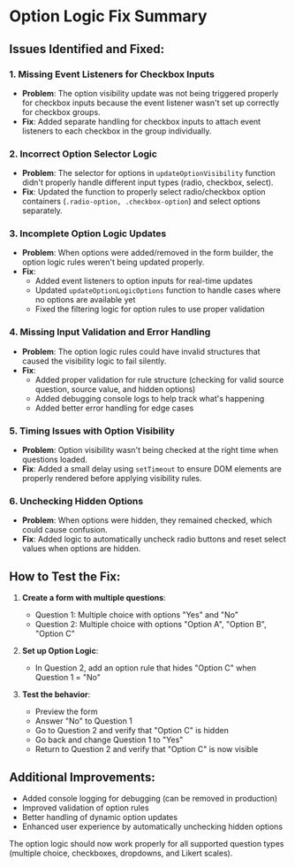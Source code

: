 # Option Logic Fix Summary

## Issues Identified and Fixed:

### 1. **Missing Event Listeners for Checkbox Inputs**
- **Problem**: The option visibility update was not being triggered properly for checkbox inputs because the event listener wasn't set up correctly for checkbox groups.
- **Fix**: Added separate handling for checkbox inputs to attach event listeners to each checkbox in the group individually.

### 2. **Incorrect Option Selector Logic**
- **Problem**: The selector for options in `updateOptionVisibility` function didn't properly handle different input types (radio, checkbox, select).
- **Fix**: Updated the function to properly select radio/checkbox option containers (`.radio-option, .checkbox-option`) and select options separately.

### 3. **Incomplete Option Logic Updates**
- **Problem**: When options were added/removed in the form builder, the option logic rules weren't being updated properly.
- **Fix**: 
  - Added event listeners to option inputs for real-time updates
  - Updated `updateOptionLogicOptions` function to handle cases where no options are available yet
  - Fixed the filtering logic for option rules to use proper validation

### 4. **Missing Input Validation and Error Handling**
- **Problem**: The option logic rules could have invalid structures that caused the visibility logic to fail silently.
- **Fix**: 
  - Added proper validation for rule structure (checking for valid source question, source value, and hidden options)
  - Added debugging console logs to help track what's happening
  - Added better error handling for edge cases

### 5. **Timing Issues with Option Visibility**
- **Problem**: Option visibility wasn't being checked at the right time when questions loaded.
- **Fix**: Added a small delay using `setTimeout` to ensure DOM elements are properly rendered before applying visibility rules.

### 6. **Unchecking Hidden Options**
- **Problem**: When options were hidden, they remained checked, which could cause confusion.
- **Fix**: Added logic to automatically uncheck radio buttons and reset select values when options are hidden.

## How to Test the Fix:

1. **Create a form with multiple questions**:
   - Question 1: Multiple choice with options "Yes" and "No"
   - Question 2: Multiple choice with options "Option A", "Option B", "Option C"

2. **Set up Option Logic**:
   - In Question 2, add an option rule that hides "Option C" when Question 1 = "No"

3. **Test the behavior**:
   - Preview the form
   - Answer "No" to Question 1
   - Go to Question 2 and verify that "Option C" is hidden
   - Go back and change Question 1 to "Yes"
   - Return to Question 2 and verify that "Option C" is now visible

## Additional Improvements:

- Added console logging for debugging (can be removed in production)
- Improved validation of option rules
- Better handling of dynamic option updates
- Enhanced user experience by automatically unchecking hidden options

The option logic should now work properly for all supported question types (multiple choice, checkboxes, dropdowns, and Likert scales).
